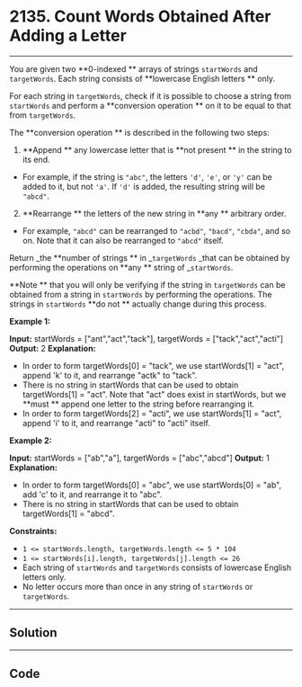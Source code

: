 # 2135. Count Words Obtained After Adding a Letter

---

You are given two **0-indexed ** arrays of strings `startWords` and `targetWords`. Each string consists of **lowercase English letters ** only.

For each string in `targetWords`, check if it is possible to choose a string from `startWords` and perform a **conversion operation ** on it to be equal to that from `targetWords`.

The **conversion operation ** is described in the following two steps:

  1. **Append ** any lowercase letter that is **not present ** in the string to its end. 
 * For example, if the string is `"abc"`, the letters `'d'`, `'e'`, or `'y'` can be added to it, but not `'a'`. If `'d'` is added, the resulting string will be `"abcd"`.
  2. **Rearrange ** the letters of the new string in **any ** arbitrary order. 
 * For example, `"abcd"` can be rearranged to `"acbd"`, `"bacd"`, `"cbda"`, and so on. Note that it can also be rearranged to `"abcd"` itself.



Return _the **number of strings ** in _`targetWords` _that can be obtained by performing the operations on **any ** string of _`startWords`.

**Note ** that you will only be verifying if the string in `targetWords` can be obtained from a string in `startWords` by performing the operations. The strings in `startWords` **do not ** actually change during this process.

 

**Example 1:**


**Input:** startWords = ["ant","act","tack"], targetWords = ["tack","act","acti"]
**Output:** 2
**Explanation:**
- In order to form targetWords[0] = "tack", we use startWords[1] = "act", append 'k' to it, and rearrange "actk" to "tack".
- There is no string in startWords that can be used to obtain targetWords[1] = "act".
  Note that "act" does exist in startWords, but we **must ** append one letter to the string before rearranging it.
- In order to form targetWords[2] = "acti", we use startWords[1] = "act", append 'i' to it, and rearrange "acti" to "acti" itself.


**Example 2:**


**Input:** startWords = ["ab","a"], targetWords = ["abc","abcd"]
**Output:** 1
**Explanation:**
- In order to form targetWords[0] = "abc", we use startWords[0] = "ab", add 'c' to it, and rearrange it to "abc".
- There is no string in startWords that can be used to obtain targetWords[1] = "abcd".


 

**Constraints:**

  * `1 <= startWords.length, targetWords.length <= 5 * 104`
  * `1 <= startWords[i].length, targetWords[j].length <= 26`
  * Each string of `startWords` and `targetWords` consists of lowercase English letters only.
  * No letter occurs more than once in any string of `startWords` or `targetWords`.

---

## Solution



---

## Code
```python


```